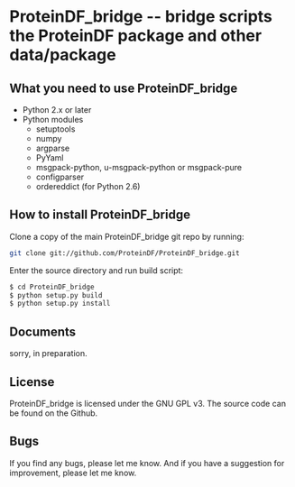 ProteinDF_bridge -- bridge scripts the ProteinDF package and other data/package
===============================================================================

What you need to use ProteinDF_bridge
-------------------------------------

* Python 2.x or later
* Python modules
  * setuptools
  * numpy
  * argparse
  * PyYaml
  * msgpack-python, u-msgpack-python or msgpack-pure
  * configparser
  * ordereddict (for Python 2.6)

How to install ProteinDF_bridge
---------------------------

Clone a copy of the main ProteinDF_bridge git repo by running:

```bash
git clone git://github.com/ProteinDF/ProteinDF_bridge.git
```

Enter the source directory and run build script:

```bash
$ cd ProteinDF_bridge
$ python setup.py build
$ python setup.py install
```

Documents
---------

sorry, in preparation.

License
-------

ProteinDF_bridge is licensed under the GNU GPL v3.
The source code can be found on the Github.


Bugs
----

If you find any bugs, please let me know.
And if you have a suggestion for improvement, please let me know.
